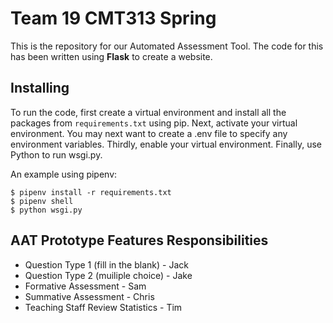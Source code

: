 # Team 19 CMT313 Spring

This is the repository for our Automated Assessment Tool. The code for this has
been written using **Flask** to create a website.

## Installing

To run the code, first create a virtual environment and install all the packages
from `requirements.txt` using pip. Next, activate your virtual environment. You 
may next want to create a .env file to specify any environment variables. Thirdly,
enable your virtual environment. Finally, use Python to run wsgi.py.

An example using pipenv:
```
$ pipenv install -r requirements.txt
$ pipenv shell
$ python wsgi.py
```

## AAT Prototype Features Responsibilities

- Question Type 1 (fill in the blank) - Jack
- Question Type 2 (muiliple choice) - Jake
- Formative Assessment - Sam
- Summative Assessment - Chris
- Teaching Staff Review Statistics - Tim


